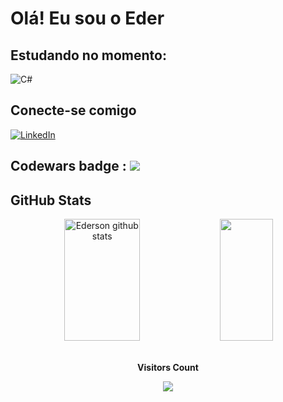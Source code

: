 # Olá! Eu sou o Eder
## Estudando no momento: 
![C#](https://img.shields.io/badge/-csharp-0D1117?style=for-the-badge&logo=csharp&labelColor=0D1117)&nbsp;
## Conecte-se comigo
[![LinkedIn](https://img.shields.io/badge/-LinkedIn-000?style=for-the-badge&logo=linkedin&logoColor=30A3DC)](https://www.linkedin.com/in/ederson-uema-338a95247/)

## Codewars badge : <img src="https://www.codewars.com/users/oederson/badges/micro"/>

## GitHub Stats 
<div align="center">  
  <img width="49%" height="195px" src="https://github-readme-stats.vercel.app/api?username=oederson&show_icons=true&count_private=true&hide_border=true&title_color=00bfbf&icon_color=00bfbf&text_color=c9d1d9&bg_color=0d1117" alt="Ederson github stats" /> 
  
  <img width="41%" height="195px" src="https://github-readme-stats.vercel.app/api/top-langs/?username=oederson&layout=compact&hide_border=true&title_color=00bfbf&text_color=00bfbf&bg_color=0d1117" />
</div>
<div align="center">
<br><p align="centre"><b>Visitors Count</b></p>  
<p align="center"><img align="center" src="https://profile-counter.glitch.me/{oederson}/count.svg" /></p> 
<br>
</div> 
